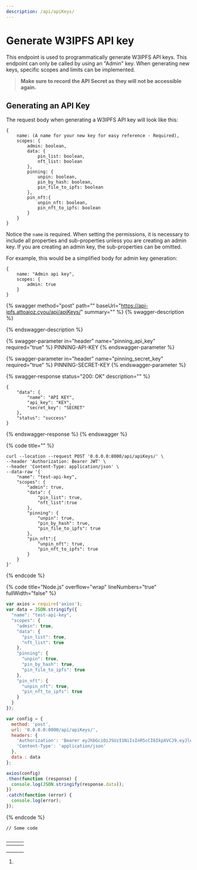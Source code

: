 ```yaml
---
description: /api/apiKeys/
---
```


# Generate W3IPFS API key

This endpoint is used to programmatically generate W3IPFS API keys. This endpoint can only be called by using an "Admin" key. When generating new keys, specific scopes and limits can be implemented.&#x20;

> **Make sure to record the API Secret as they will not be accessible again.**

## Generating an API Key

The request body when generating a W3IPFS API key will look like this:&#x20;

```
{
    name: (A name for your new key for easy reference - Required),
    scopes: {
        admin: boolean,
        data: {
            pin_list: boolean,
            nft_list: boolean
        },
        pinning: {
            unpin: boolean,
            pin_by_hash: boolean,
            pin_file_to_ipfs: boolean
        },
        pin_nft:{
            unpin_nft: boolean,
            pin_nft_to_ipfs: boolean
        }
    }
}
```

Notice the `name` is required. When setting the permissions, it is necessary to include all properties and sub-properties unless you are creating an admin key. If you are creating an admin key, the sub-properties can be omitted.

For example, this would be a simplified body for admin key generation:&#x20;

```
{
    name: "Admin api key",
    scopes: {
        admin: true
    }
}
```

{% swagger method="post" path="" baseUrl="https://api-ipfs.attoaioz.cyou/api/apiKeys/" summary="" %}
{% swagger-description %}

{% endswagger-description %}

{% swagger-parameter in="header" name="pinning_api_key" required="true" %}
PINNING-API-KEY
{% endswagger-parameter %}

{% swagger-parameter in="header" name="pinning_secret_key" required="true" %}
PINNING-SECRET-KEY
{% endswagger-parameter %}

{% swagger-response status="200: OK" description="" %}
```
{
    "data": {
        "name": "API KEY",
        "api_key": "KEY",
        "secret_key": "SECRET"
    },
    "status": "success"
}
```
{% endswagger-response %}
{% endswagger %}

{% code title="" %}
```url
curl --location --request POST '0.0.0.0:8000/api/apiKeys/' \
--header 'Authorization: Bearer JWT' \
--header 'Content-Type: application/json' \
--data-raw '{
    "name": "test-api-key",
    "scopes": {
        "admin": true,
        "data": {
            "pin_list": true,
            "nft_list":true
        },
        "pinning": {
            "unpin": true,
            "pin_by_hash": true,
            "pin_file_to_ipfs": true
        },
        "pin_nft":{
            "unpin_nft": true,
            "pin_nft_to_ipfs": true
        }
    }
}'
```
{% endcode %}

{% code title="Node.js" overflow="wrap" lineNumbers="true" fullWidth="false" %}
```javascript
var axios = require('axios');
var data = JSON.stringify({
  "name": "test-api-key",
  "scopes": {
    "admin": true,
    "data": {
      "pin_list": true,
      "nft_list": true
    },
    "pinning": {
      "unpin": true,
      "pin_by_hash": true,
      "pin_file_to_ipfs": true
    },
    "pin_nft": {
      "unpin_nft": true,
      "pin_nft_to_ipfs": true
    }
  }
});

var config = {
  method: 'post',
  url: '0.0.0.0:8000/api/apiKeys/',
  headers: { 
    'Authorization': 'Bearer eyJhbGciOiJSUzI1NiIsInR5cCI6IkpXVCJ9.eyJleHAiOjE2ODYwNDI0ODcsImlhdCI6MTY4NjAzNTI4NywibmJmIjoxNjg2MDM1Mjg3LCJzdWIiOiIwNzE0ZjM1Yi0wOGFhLTRjMmItOWRmNC1kZGFhMjc2ZDRlZDAifQ.dEZm_JcmojJQynZ-5Vc9ryifbpSNTrOn2PyRWw-aN_cudKFfreVUhIY17EewoKHzy88eSuNGs5oRdYkqoHaBzQ3jV6x8rytnxJKGr5QzKri7yALPRQu4tSHJtuxTwa_Ypi_ISS1S2CEfw43c5-luzpT2Cn0i45C6UjbZdPGd0Mw', 
    'Content-Type': 'application/json'
  },
  data : data
};

axios(config)
.then(function (response) {
  console.log(JSON.stringify(response.data));
})
.catch(function (error) {
  console.log(error);
});
```
{% endcode %}

```
// Some code
```

<img alt="" class="gitbook-drawing">

<table data-view="cards"><thead><tr><th></th><th></th><th></th></tr></thead><tbody><tr><td></td><td></td><td></td></tr><tr><td></td><td></td><td></td></tr><tr><td></td><td></td><td></td></tr></tbody></table>

1.
